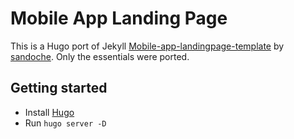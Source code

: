 # Mobile App Landing Page

This is a Hugo port of Jekyll [Mobile-app-landingpage-template](https://github.com/sandoche/Mobile-app-landingpage-template) by [sandoche](https://www.sandoche.com/). Only the essentials
were ported.

## Getting started

* Install [Hugo](https://gohugo.io/)
* Run `hugo server -D`
